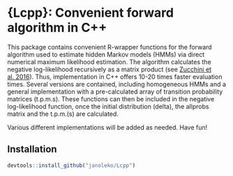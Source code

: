 
# {Lcpp}: Convenient forward algorithm in C++

This package contains convenient R-wrapper functions for the forward
algorithm used to estimate hidden Markov models (HMMs) via direct
numerical maximum likelihood estimation. The algorithm calculates the
negative log-likelihood recursively as a matrix product (see [Zucchini
et
al. 2016](https://www.taylorfrancis.com/books/mono/10.1201/b20790/hidden-markov-models-time-series-walter-zucchini-iain-macdonald-roland-langrock)).
Thus, implementation in C++ offers 10-20 times faster evaluation times.
Several versions are contained, including homogeneous HMMs and a general
implementation with a pre-calculated array of transition probability
matrices (t.p.m.s). These functions can then be included in the negative
log-likelihood function, once the initial distribution (delta), the
allprobs matrix and the t.p.m.(s) are calculated.

Various different implementations will be added as needed. Have fun!

## Installation

``` r
devtools::install_github("janoleko/Lcpp")
```
